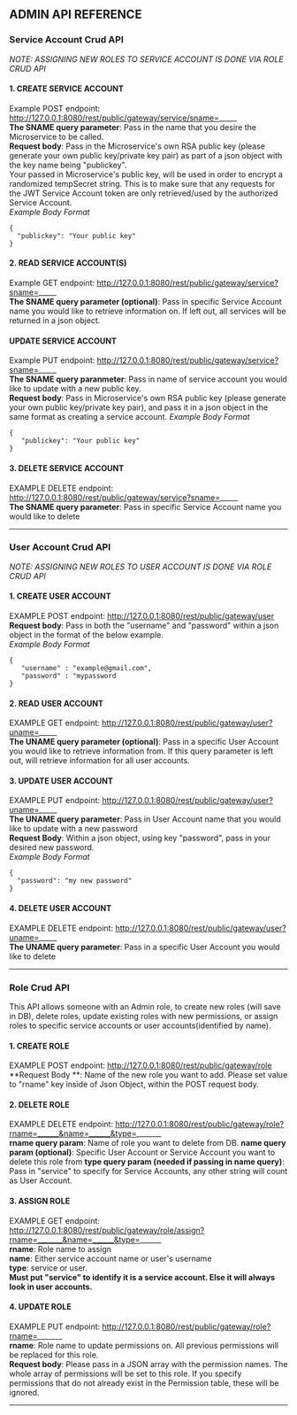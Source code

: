 ## ADMIN API REFERENCE
### Service Account Crud API
*NOTE: ASSIGNING NEW ROLES TO SERVICE ACCOUNT IS DONE VIA ROLE CRUD API*
#### 1. CREATE SERVICE ACCOUNT
Example  POST endpoint:
http://127.0.0.1:8080/rest/public/gateway/service/sname=_____ </br>
**The SNAME query parameter**: Pass in the name that you desire the Microservice to be called.<br/>
**Request body**: Pass in the Microservice's own RSA public key (please generate your own public key/private key pair) as part of a json object with the key name being "publickey". <br/>
Your passed in Microservice's public key, will be used in order to encrypt a randomized tempSecret string. This is to make sure that any requests for the JWT Service Account token are only retrieved/used by the authorized Service Account. <br/>
*Example Body Format*
```
{ 
  "publickey": "Your public key"
}
```
#### 2. READ SERVICE ACCOUNT(S)
Example GET endpoint:
http://127.0.0.1:8080/rest/public/gateway/service?sname=_____ </br>
**The SNAME query parameter (optional)**: Pass in specific Service Account name you would like to retrieve information on. If left out, all services will be returned in a json object. </br>
#### UPDATE SERVICE ACCOUNT
Example PUT endpoint:
http://127.0.0.1:8080/rest/public/gateway/service?sname=_____ </br>
**The SNAME query paranmeter**: Pass in name of service account you would like to update with a new public key. </br>
**Request body**: Pass in Microservice's own RSA public key (please generate your own public key/private key pair), and pass it in a json object in the same format as creating a service account.
*Example Body Format*
```
{
   "publickey": "Your public key"
}
```
#### 3. DELETE SERVICE ACCOUNT
EXAMPLE DELETE endpoint:
http://127.0.0.1:8080/rest/public/gateway/service?sname=_____ </br>
**The SNAME query parameter**: Pass in specific Service Account name you would like to delete 

---
### User Account Crud API
*NOTE: ASSIGNING NEW ROLES TO USER ACCOUNT IS DONE VIA ROLE CRUD API*
#### 1. CREATE USER ACCOUNT
EXAMPLE POST endpoint:
http://127.0.0.1:8080/rest/public/gateway/user </br>
**Request body**: Pass in both the "username" and "password" within a json object in the format of the below example. </br>
*Example Body Format*
```
{
   "username" : "example@gmail.com",
   "password" : "mypassword
}
```
#### 2. READ USER ACCOUNT
EXAMPLE GET endpoint:
http://127.0.0.1:8080/rest/public/gateway/user?uname=_____ </br>
**The UNAME query parameter (optional)**: Pass in a specific User Account you would like to retrieve information from. If this
query parameter is left out, will retrieve information for all user accounts. </br>
#### 3. UPDATE USER ACCOUNT
EXAMPLE PUT endpoint:
http://127.0.0.1:8080/rest/public/gateway/user?uname=_____ </br>
**The UNAME query parameter**: Pass in User Account name that you would like to update with a new password </br>
**Request Body**: Within a json object, using key "password", pass in your desired new password. </br>
*Example Body Format*
```
{
  "password": "my new password"
}
```
#### 4. DELETE USER ACCOUNT
EXAMPLE DELETE endpoint:
http://127.0.0.1:8080/rest/public/gateway/user?uname=_____ </br>
**The UNAME query parameter**: Pass in a specific User Account you would like to delete </br>

---
### Role Crud API 
This API allows someone with an Admin role, to create new roles (will save in DB), delete roles, update existing roles with new permissions, or assign roles to specific service accounts or user accounts(identified by name).
#### 1. CREATE ROLE
EXAMPLE POST endpoint:
http://127.0.0.1:8080/rest/public/gateway/role </br>
**Request Body **: Name of the new role you want to add. Please set value to "rname" key inside of Json Object, within the POST request body. 
#### 2. DELETE ROLE
EXAMPLE DELETE endpoint:
http://127.0.0.1:8080/rest/public/gateway/role?rname=______&name=______&type=_______ </br>
**rname query param**: Name of role you want to delete from DB.
**name query param (optional)**: Specific User Account or Service Account you want to delete this role from
**type query param (needed if passing in name query)**: Pass in "service" to specify for Service Accounts, any other string will count as User Account.
#### 3. ASSIGN ROLE
EXAMPLE GET endpoint:
http://127.0.0.1:8080/rest/public/gateway/role/assign?rname=_______&name=______&type=______ </br>
**rname**: Role name to assign  <br/>
**name**: Either service account name or user's username <br/>
**type**: service or user. <br/> **Must put "service" to identify it is a service account. Else it will always look in user accounts.**
#### 4. UPDATE ROLE
EXAMPLE PUT endpoint:
http://127.0.0.1:8080/rest/public/gateway/role?rname=_______ </br>
**rname**: Role name to update permissions on. All previous permissions will be replaced for this role. <br/>
**Request body**: Please pass in a JSON array with the permission names. The whole array of permissions will be set to this role. If you specify permissions that do not already exist in the Permission table, these will be ignored.  <br/>

---
